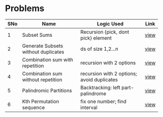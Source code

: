 # Problems

SNo | Name | Logic Used | Link |
----|------|------------|------|
1 | Subset Sums | Recursion {pick, dont pick} element | [view](subset_sums.cpp)
2 | Generate Subsets without duplicates | ds of size 1,2...n | [view](subset_sum_duplicates.cpp)
3 | Combination sum with repetition | recursion with 2 options | [view](combination_sum.cpp)
4 | Combination sum without repetition | recursion with 2 options; avoid duplicates | [view](combination_sum_without_rep.cpp)
5 | Palindromic Partitions | Backtracking: left part-palindrome | [view](palindrome_partitioning.cpp)
6 | Kth Permutation sequence | fix one number; find interval | [view](kth_permutation.cpp)